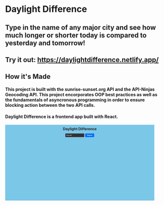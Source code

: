 # Daylight Difference 
## Type in the name of any major city and see how much longer or shorter today is compared to yesterday and tomorrow!
## Try it out: https://daylightdifference.netlify.app/
## How it's Made 

#### This project is built with the sunrise-sunset.org API and the API-Ninjas Geocoding API. This project encorporates OOP best practices as well as the fundamentals of asyncronous programming in order to ensure blocking action between the two API calls. 
#### Daylight Difference is a frontend app built with React.







![](daylight-difference-demo.gif)
